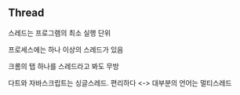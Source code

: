 ## Thread
스레드는 프로그램의 최소 실행 단위

프로세스에는 하나 이상의 스레드가 있음

크롬의 탭 하나를 스레드라고 봐도 무방

다트와 자바스크립트는 싱글스레드. 편리하다 <-> 대부분의 언어는 멀티스레드